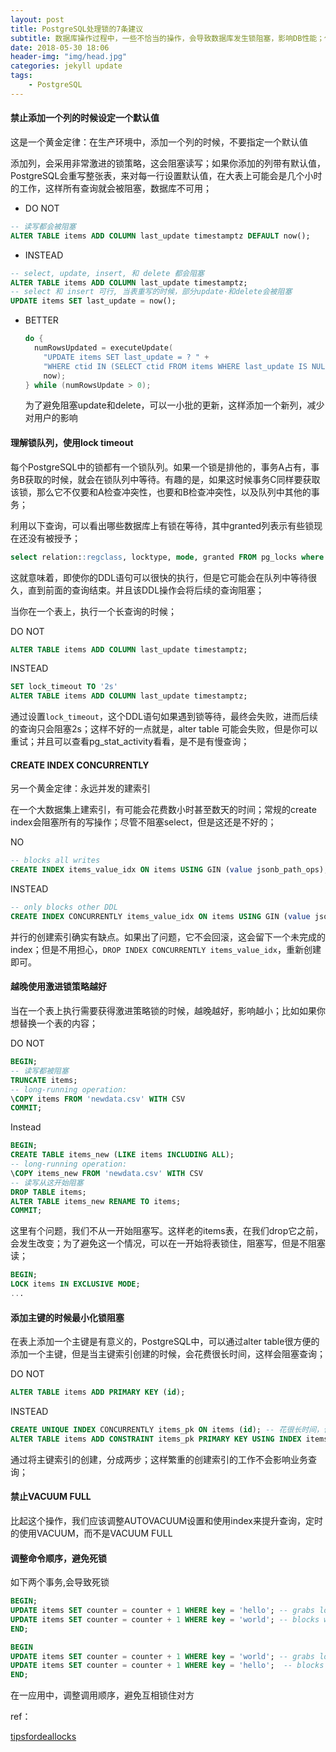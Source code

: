 ```yaml
---
layout: post
title: PostgreSQL处理锁的7条建议
subtitle: 数据库操作过程中，一些不恰当的操作，会导致数据库发生锁阻塞，影响DB性能；但是，同样的操作，我们可以通过恰当的操作，避免这一问题，如下是一些建议，欢迎补充；
date: 2018-05-30 18:06
header-img: "img/head.jpg"
categories: jekyll update
tags:
    - PostgreSQL
---
```


#### 禁止添加一个列的时候设定一个默认值

这是一个黄金定律：在生产环境中，添加一个列的时候，不要指定一个默认值

添加列，会采用非常激进的锁策略，这会阻塞读写；如果你添加的列带有默认值，PostgreSQL会重写整张表，来对每一行设置默认值，在大表上可能会是几个小时的工作，这样所有查询就会被阻塞，数据库不可用；

+ DO NOT

```SQL
-- 读写都会被阻塞
ALTER TABLE items ADD COLUMN last_update timestamptz DEFAULT now();
```

+ INSTEAD

```SQL
-- select, update, insert, 和 delete 都会阻塞
ALTER TABLE items ADD COLUMN last_update timestamptz;
-- select 和 insert 可行, 当表重写的时候，部分update·和delete会被阻塞
UPDATE items SET last_update = now();
```

+ BETTER

  ```c
  do {
    numRowsUpdated = executeUpdate(
      "UPDATE items SET last_update = ? " +
      "WHERE ctid IN (SELECT ctid FROM items WHERE last_update IS NULL LIMIT 5000)",
      now);
  } while (numRowsUpdate > 0);
  ```

  为了避免阻塞update和delete，可以一小批的更新，这样添加一个新列，减少对用户的影响

#### 理解锁队列，使用lock timeout

每个PostgreSQL中的锁都有一个锁队列。如果一个锁是排他的，事务A占有，事务B获取的时候，就会在锁队列中等待。有趣的是，如果这时候事务C同样要获取该锁，那么它不仅要和A检查冲突性，也要和B检查冲突性，以及队列中其他的事务；

利用以下查询，可以看出哪些数据库上有锁在等待，其中granted列表示有些锁现在还没有被授予；

```sql
select relation::regclass, locktype, mode, granted FROM pg_locks where relation::regclass::text != 'pg_locks';
```

这就意味着，即使你的DDL语句可以很快的执行，但是它可能会在队列中等待很久，直到前面的查询结束。并且该DDL操作会将后续的查询阻塞；

当你在一个表上，执行一个长查询的时候；

DO NOT

```sql
ALTER TABLE items ADD COLUMN last_update timestamptz;
```

INSTEAD

```sql
SET lock_timeout TO '2s'
ALTER TABLE items ADD COLUMN last_update timestamptz;
```

通过设置`lock_timeout`，这个DDL语句如果遇到锁等待，最终会失败，进而后续的查询只会阻塞2s；这样不好的一点就是，alter table 可能会失败，但是你可以重试；并且可以查看pg_stat_activity看看，是不是有慢查询；

#### CREATE INDEX CONCURRENTLY

另一个黄金定律：永远并发的建索引

在一个大数据集上建索引，有可能会花费数小时甚至数天的时间；常规的create index会阻塞所有的写操作；尽管不阻塞select，但是这还是不好的；

NO

```SQL
-- blocks all writes
CREATE INDEX items_value_idx ON items USING GIN (value jsonb_path_ops);
```

INSTEAD

```SQL
-- only blocks other DDL
CREATE INDEX CONCURRENTLY items_value_idx ON items USING GIN (value jsonb_path_ops);
```

并行的创建索引确实有缺点。如果出了问题，它不会回滚，这会留下一个未完成的index；但是不用担心，`DROP INDEX CONCURRENTLY items_value_idx`，重新创建即可。

#### 越晚使用激进锁策略越好

当在一个表上执行需要获得激进策略锁的时候，越晚越好，影响越小；比如如果你想替换一个表的内容；

DO NOT

```sql
BEGIN;
-- 读写都被阻塞
TRUNCATE items;
-- long-running operation:
\COPY items FROM 'newdata.csv' WITH CSV 
COMMIT; 
```

Instead

```sql
BEGIN;
CREATE TABLE items_new (LIKE items INCLUDING ALL);
-- long-running operation:
\COPY items_new FROM 'newdata.csv' WITH CSV
-- 读写从这开始阻塞
DROP TABLE items;
ALTER TABLE items_new RENAME TO items;
COMMIT; 
```

这里有个问题，我们不从一开始阻塞写。这样老的items表，在我们drop它之前，会发生改变；为了避免这一个情况，可以在一开始将表锁住，阻塞写，但是不阻塞读；

```SQL
BEGIN;
LOCK items IN EXCLUSIVE MODE;
...
```

#### 添加主键的时候最小化锁阻塞

在表上添加一个主键是有意义的，PostgreSQL中，可以通过alter table很方便的添加一个主键，但是当主键索引创建的时候，会花费很长时间，这样会阻塞查询；

DO NOT

```sql
ALTER TABLE items ADD PRIMARY KEY (id); 
```

INSTEAD

```sql
CREATE UNIQUE INDEX CONCURRENTLY items_pk ON items (id); -- 花很长时间，但是不会阻塞读写
ALTER TABLE items ADD CONSTRAINT items_pk PRIMARY KEY USING INDEX items_pk;  -- 阻塞读写，但是很短
```

通过将主键索引的创建，分成两步；这样繁重的创建索引的工作不会影响业务查询；

#### 禁止VACUUM FULL

比起这个操作，我们应该调整AUTOVACUUM设置和使用index来提升查询，定时的使用VACUUM，而不是VACUUM FULL

#### 调整命令顺序，避免死锁

如下两个事务,会导致死锁

```sql
BEGIN;
UPDATE items SET counter = counter + 1 WHERE key = 'hello'; -- grabs lock on hello
UPDATE items SET counter = counter + 1 WHERE key = 'world'; -- blocks waiting for world
END;
```

```SQL
BEGIN
UPDATE items SET counter = counter + 1 WHERE key = 'world'; -- grabs lock on world
UPDATE items SET counter = counter + 1 WHERE key = 'hello';  -- blocks waiting for hello
END; 
```

在一应用中，调整调用顺序，避免互相锁住对方



ref：

[tipsfordeallocks](https://www.citusdata.com/blog/2018/02/22/seven-tips-for-dealing-with-postgres-locks/)
